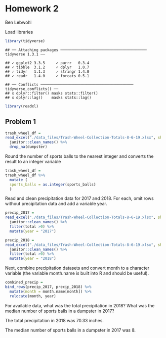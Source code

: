 Homework 2
================
Ben Lebwohl

Load libraries

``` r
library(tidyverse)
```

    ## ── Attaching packages ─────────────────────────────────────── tidyverse 1.3.1 ──

    ## ✓ ggplot2 3.3.5     ✓ purrr   0.3.4
    ## ✓ tibble  3.1.2     ✓ dplyr   1.0.7
    ## ✓ tidyr   1.1.3     ✓ stringr 1.4.0
    ## ✓ readr   1.4.0     ✓ forcats 0.5.1

    ## ── Conflicts ────────────────────────────────────────── tidyverse_conflicts() ──
    ## x dplyr::filter() masks stats::filter()
    ## x dplyr::lag()    masks stats::lag()

``` r
library(readxl)
```

## Problem 1

``` r
trash_wheel_df = 
read_excel("./data_files/Trash-Wheel-Collection-Totals-8-6-19.xlsx", sheet = "Mr. Trash Wheel", range= "A2:N406") %>% 
  janitor::clean_names() %>% 
  drop_na(dumpster) 
```

Round the number of sports balls to the nearest integer and converts the
result to an integer variable

``` r
trash_wheel_df =
trash_wheel_df %>% 
  mutate (
  sports_balls = as.integer(sports_balls)
  )
```

Read and clean precipitation data for 2017 and 2018. For each, omit rows
without precipitation data and add a variable year.

``` r
precip_2017 = 
read_excel("./data_files/Trash-Wheel-Collection-Totals-8-6-19.xlsx", sheet = "2017 Precipitation", range= "A2:B14") %>% 
  janitor::clean_names() %>% 
  filter(total >0) %>% 
  mutate(year = "2017")

precip_2018 = 
read_excel("./data_files/Trash-Wheel-Collection-Totals-8-6-19.xlsx", sheet = "2018 Precipitation", range= "A2:B14") %>% 
  janitor::clean_names() %>% 
  filter(total >0) %>% 
  mutate(year = "2018")
```

Next, combine precipitation datasets and convert month to a character
variable (the variable month.name is built into R and should be useful).

``` r
combined_precip = 
bind_rows(precip_2017, precip_2018) %>%
  mutate(month = month.name[month]) %>%
  relocate(month, year)
```

For available data, what was the total precipitation in 2018? What was
the median number of sports balls in a dumpster in 2017?

The total precipitation in 2018 was 70.33 inches.

The median number of sports balls in a dumpster in 2017 was 8.
